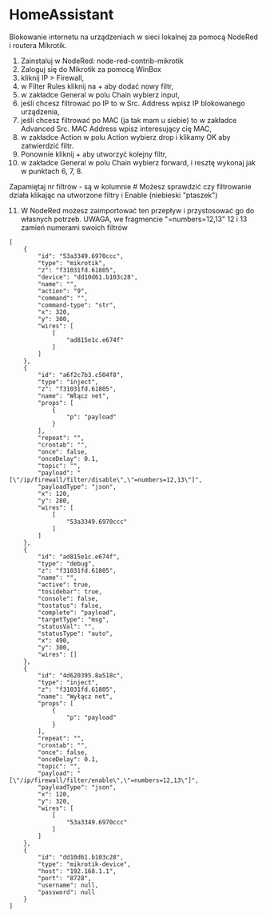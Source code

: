 # HomeAssistant

Blokowanie internetu na urządzeniach w sieci lokalnej za pomocą NodeRed i routera Mikrotik.

1. Zainstaluj w NodeRed: node-red-contrib-mikrotik
2. Zaloguj się do Mikrotik za pomocą WinBox
3. kliknij IP > Firewall,
4. w Filter Rules kliknij na + aby dodać nowy filtr,
5. w zakładce General w polu Chain wybierz input,
6. jeśli chcesz filtrować po IP to w Src. Address wpisz IP blokowanego urządzenia,
7. jeśli chcesz filtrować po MAC (ja tak mam u siebie) to w zakładce Advanced Src. MAC Address wpisz interesujący cię MAC,
8. w zakładce Action w polu Action wybierz drop i klikamy OK aby zatwierdzić filtr.
9. Ponownie kliknij + aby utworzyć kolejny filtr,
10. w zakładce General w polu Chain wybierz forward, i resztę wykonaj jak w punktach 6, 7, 8.
  
Zapamiętaj nr filtrów - są w kolumnie #
Możesz sprawdzić czy filtrowanie działa klikając na utworzone filtry i Enable (niebieski "ptaszek")
  
11. W NodeRed możesz zaimportować ten przepływ i przystosować go do własnych potrzeb.
UWAGA, we fragmencie "=numbers=12,13\" 12 i 13 zamień numerami swoich filtrów
```
[
    {
        "id": "53a3349.6970ccc",
        "type": "mikrotik",
        "z": "f31031fd.61805",
        "device": "dd10d61.b103c28",
        "name": "",
        "action": "9",
        "command": "",
        "command-type": "str",
        "x": 320,
        "y": 300,
        "wires": [
            [
                "ad815e1c.e674f"
            ]
        ]
    },
    {
        "id": "a6f2c7b3.c504f8",
        "type": "inject",
        "z": "f31031fd.61805",
        "name": "Włącz net",
        "props": [
            {
                "p": "payload"
            }
        ],
        "repeat": "",
        "crontab": "",
        "once": false,
        "onceDelay": 0.1,
        "topic": "",
        "payload": "[\"/ip/firewall/filter/disable\",\"=numbers=12,13\"]",
        "payloadType": "json",
        "x": 120,
        "y": 280,
        "wires": [
            [
                "53a3349.6970ccc"
            ]
        ]
    },
    {
        "id": "ad815e1c.e674f",
        "type": "debug",
        "z": "f31031fd.61805",
        "name": "",
        "active": true,
        "tosidebar": true,
        "console": false,
        "tostatus": false,
        "complete": "payload",
        "targetType": "msg",
        "statusVal": "",
        "statusType": "auto",
        "x": 490,
        "y": 300,
        "wires": []
    },
    {
        "id": "4d620395.8a518c",
        "type": "inject",
        "z": "f31031fd.61805",
        "name": "Wyłącz net",
        "props": [
            {
                "p": "payload"
            }
        ],
        "repeat": "",
        "crontab": "",
        "once": false,
        "onceDelay": 0.1,
        "topic": "",
        "payload": "[\"/ip/firewall/filter/enable\",\"=numbers=12,13\"]",
        "payloadType": "json",
        "x": 120,
        "y": 320,
        "wires": [
            [
                "53a3349.6970ccc"
            ]
        ]
    },
    {
        "id": "dd10d61.b103c28",
        "type": "mikrotik-device",
        "host": "192.168.1.1",
        "port": "8728",
        "username": null,
        "password": null
    }
]
```
